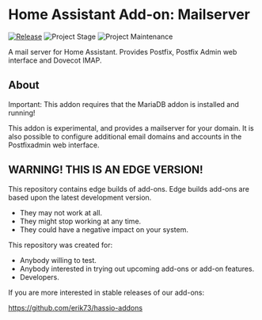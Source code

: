 # Home Assistant Add-on: Mailserver

[![Release][release-shield]][release] ![Project Stage][project-stage-shield] ![Project Maintenance][maintenance-shield]

A mail server for Home Assistant.
Provides Postfix, Postfix Admin web interface and Dovecot IMAP.

## About

Important: This addon requires that the MariaDB addon is installed and running!

This addon is experimental, and provides a mailserver for your domain.
It is also possible to configure additional email domains and accounts in the Postfixadmin
web interface.

## WARNING! THIS IS AN EDGE VERSION!

This repository contains edge builds of add-ons.
Edge builds add-ons are based upon the latest development version.

- They may not work at all.
- They might stop working at any time.
- They could have a negative impact on your system.

This repository was created for:

- Anybody willing to test.
- Anybody interested in trying out upcoming add-ons or add-on features.
- Developers.

If you are more interested in stable releases of our add-ons:

<https://github.com/erik73/hassio-addons>

[maintenance-shield]: https://img.shields.io/maintenance/yes/2025.svg
[project-stage-shield]: https://img.shields.io/badge/project%20stage-experimental-yellow.svg
[release-shield]: https://img.shields.io/badge/version-v3.0.3-blue.svg
[release]: https://github.com/erik73/addon-mail/tree/v3.0.3
